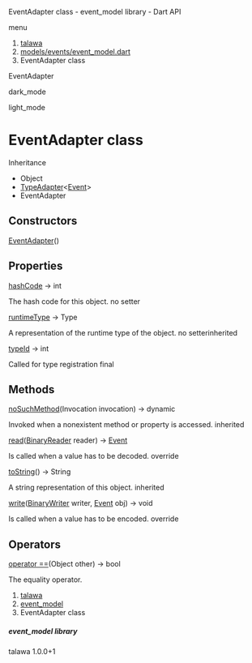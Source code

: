 




EventAdapter class - event\_model library - Dart API







menu

1. [talawa](../index.html)
2. [models/events/event\_model.dart](../models_events_event_model/models_events_event_model-library.html)
3. EventAdapter class

EventAdapter


dark\_mode

light\_mode




# EventAdapter class


Inheritance

* Object
* [TypeAdapter](https://pub.dev/documentation/hive/2.2.3/hive/TypeAdapter-class.html)<[Event](../models_events_event_model/Event-class.html)>
* EventAdapter



## Constructors

[EventAdapter](../models_events_event_model/EventAdapter/EventAdapter.html)()




## Properties

[hashCode](../models_events_event_model/EventAdapter/hashCode.html)
→ int

The hash code for this object.
no setter

[runtimeType](https://pub.dev/documentation/hive/2.2.3/hive/TypeAdapter/runtimeType.html)
→ Type

A representation of the runtime type of the object.
no setterinherited

[typeId](../models_events_event_model/EventAdapter/typeId.html)
→ int

Called for type registration
final



## Methods

[noSuchMethod](https://pub.dev/documentation/hive/2.2.3/hive/TypeAdapter/noSuchMethod.html)(Invocation invocation)
→ dynamic


Invoked when a nonexistent method or property is accessed.
inherited

[read](../models_events_event_model/EventAdapter/read.html)([BinaryReader](https://pub.dev/documentation/hive/2.2.3/hive/BinaryReader-class.html) reader)
→ [Event](../models_events_event_model/Event-class.html)


Is called when a value has to be decoded.
override

[toString](https://pub.dev/documentation/hive/2.2.3/hive/TypeAdapter/toString.html)()
→ String


A string representation of this object.
inherited

[write](../models_events_event_model/EventAdapter/write.html)([BinaryWriter](https://pub.dev/documentation/hive/2.2.3/hive/BinaryWriter-class.html) writer, [Event](../models_events_event_model/Event-class.html) obj)
→ void


Is called when a value has to be encoded.
override



## Operators

[operator ==](../models_events_event_model/EventAdapter/operator_equals.html)(Object other)
→ bool


The equality operator.



 


1. [talawa](../index.html)
2. [event\_model](../models_events_event_model/models_events_event_model-library.html)
3. EventAdapter class

##### event\_model library





talawa
1.0.0+1






